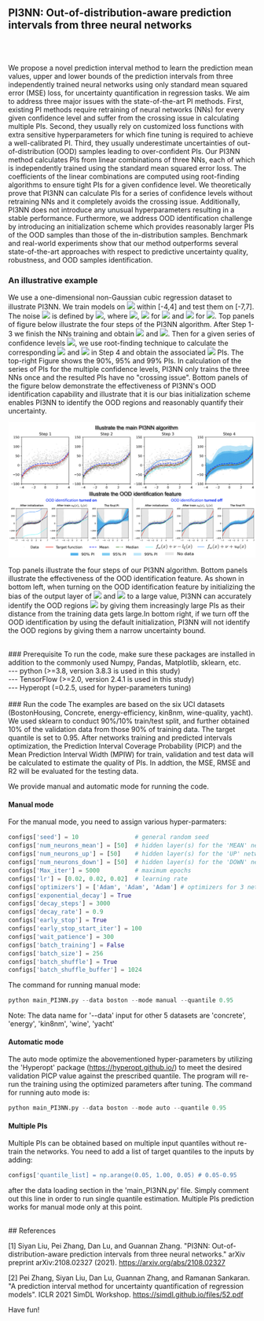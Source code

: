 ## PI3NN: Out-of-distribution-aware prediction intervals from three neural networks
<br/>
<br/>


We propose a novel prediction interval method to learn the prediction mean values, upper and lower bounds of the prediction intervals from three independently trained neural networks using only standard mean squared error (MSE) loss, for uncertainty quantification in regression tasks. We aim to address three major issues with the state-of-the-art PI methods. First, existing PI methods require retraining of neural networks (NNs) for every given confidence level and suffer from the crossing issue in calculating multiple PIs. Second, they usually rely on customized loss functions with extra sensitive hyperparameters for which fine tuning is required to achieve a well-calibrated PI. Third, they usually underestimate uncertainties of out-of-distribution (OOD) samples leading to over-confident PIs. Our PI3NN method calculates PIs from linear combinations of three NNs, each of which is independently trained using the standard mean squared error loss. The coefficients of the linear combinations are computed using root-finding algorithms to ensure tight PIs for a given confidence level. We theoretically prove that PI3NN can calculate PIs for a series of confidence levels without retraining NNs and it completely avoids the crossing issue. Additionally, PI3NN does not introduce any unusual hyperparameters resulting in a stable performance. Furthermore, we address OOD identification challenge by introducing an initialization scheme which provides reasonably larger PIs of the OOD samples than those of the in-distribution samples. Benchmark and real-world experiments show that our method outperforms several state-of-the-art approaches with respect to predictive uncertainty quality, robustness, and OOD samples identification.
<br/>

### An illustrative example

We use a one-dimensional non-Gaussian cubic regression dataset to illustrate PI3NN. We train models on <img src="https://render.githubusercontent.com/render/math?math=y=x^3%2B\varepsilon"> within [-4,4] and test them on [-7,7]. The noise <img src="https://render.githubusercontent.com/render/math?math=\varepsilon"> is defined by <img src="https://render.githubusercontent.com/render/math?math=\varepsilon = s(\zeta)\zeta">, where <img src="https://render.githubusercontent.com/render/math?math=\zeta \sim \mathcal{N}(0,1)">, <img src="https://render.githubusercontent.com/render/math?math=s(\zeta) = 30"> for <img src="https://render.githubusercontent.com/render/math?math=\zeta \ge 0"> and <img src="https://render.githubusercontent.com/render/math?math=s(\zeta) = 10"> for <img src="https://render.githubusercontent.com/render/math?math=\zeta < 0">.
Top panels of figure below illustrate the four steps of the PI3NN algorithm. After Step 1-3 we finish the NNs training and obtain <img src="https://render.githubusercontent.com/render/math?math=f_{\omega}(x) %2B \nu - l_{\xi}(x)"> and <img src="https://render.githubusercontent.com/render/math?math=f_{\omega}(x) %2B \nu %2B u_{\theta}(x)">. Then for a given series of confidence levels <img src="https://render.githubusercontent.com/render/math?math=\gamma">, we use root-finding technique to calculate the corresponding <img src="https://render.githubusercontent.com/render/math?math=\alpha"> and <img src="https://render.githubusercontent.com/render/math?math=\beta"> in Step 4 and obtain the associated <img src="https://render.githubusercontent.com/render/math?math=\gamma"> PIs. The top-right Figure shows the 90\%, 95\% and 99\% PIs. In calculation of the series of PIs for the multiple confidence levels, PI3NN only trains the three NNs once and the resulted PIs have no "crossing issue". Bottom panels of the figure below demonstrate the effectiveness of PI3NN's OOD identification capability and illustrate that it is our bias initialization scheme enables PI3NN to identify the OOD regions and reasonably quantify their uncertainty.

<p align="center"><img src="docs/images/PI3NN_main_illustration.png" width=800 /></p>

<p align="left">
Top panels illustrate the four steps of our PI3NN algorithm. Bottom panels illustrate the effectiveness of the OOD identification feature. As shown in bottom left, when turning on the OOD identification feature by initializing the bias of the output layer of <img src="https://render.githubusercontent.com/render/math?math=u_\theta"> and <img src="https://render.githubusercontent.com/render/math?math=l_\xi"> to a large value, PI3NN can accurately identify the OOD regions <img src="https://render.githubusercontent.com/render/math?math=[-7,-4]\cup[4,7]">  by giving them increasingly large PIs as their distance from the training data gets large.In bottom right, if we turn off the OOD identification by using the default initialization, PI3NN will not identify the OOD regions by giving them a narrow uncertainty bound.
</p>

<br/>
### Prerequisite
To run the code, make sure these packages are installed in addition to the commonly used Numpy, Pandas, Matplotlib, sklearn, etc. <br/>
--- python (>=3.8, version 3.8.3 is used in this study) <br/>
--- TensorFlow (>=2.0, version 2.4.1 is used in this study) <br/>
--- Hyperopt (=0.2.5, used for hyper-parameters tuning) <br/>


<br/>
### Run the code
The examples are based on the six UCI datasets (BostonHousing, Concrete, energy-efficiency, kin8nm, wine-quality, yacht). We used sklearn to conduct 90%/10% train/test split, and further obtained 10% of the validation data from those 90% of training data. The target quantile is set to 0.95. After networks training and predicted intervals optimization, the Prediction Interval Coverage Probability (PICP) and the Mean Prediction Interval Width (MPIW) for train, validation and test data will be calculated to estimate the quality of PIs. In addtion, the MSE, RMSE and R2 will be evaluated for the testing data.

We provide manual and automatic mode for running the code. 
#### Manual mode
For the manual mode, you need to assign various hyper-parmaters:
```python
configs['seed'] = 10                # general random seed
configs['num_neurons_mean'] = [50]  # hidden layer(s) for the 'MEAN' network. It can be multiple layers like [50, 50]
configs['num_neurons_up'] = [50]    # hidden layer(s) for the 'UP' network
configs['num_neurons_down'] = [50]  # hidden layer(s) for the 'DOWN' network
configs['Max_iter'] = 5000          # maximum epochs
configs['lr'] = [0.02, 0.02, 0.02]  # learning rate
configs['optimizers'] = ['Adam', 'Adam', 'Adam'] # optimizers for 3 networks, which can be 'SGD' 
configs['exponential_decay'] = True 
configs['decay_steps'] = 3000
configs['decay_rate'] = 0.9
configs['early_stop'] = True
configs['early_stop_start_iter'] = 100
configs['wait_patience'] = 300
configs['batch_training'] = False 
configs['batch_size'] = 256
configs['batch_shuffle'] = True
configs['batch_shuffle_buffer'] = 1024 
```
The command for running manual mode:
```python
python main_PI3NN.py --data boston --mode manual --quantile 0.95
```
Note: The data name for '--data' input for other 5 datasets are 'concrete', 'energy', 'kin8nm', 'wine', 'yacht'

#### Automatic mode
The auto mode optimize the abovementioned hyper-parameters by utilizing the 'Hyperopt' package (https://hyperopt.github.io/) to meet the desired validation PICP value against the prescribed quantile. The program will re-run the training using the optimized parameters after tuning. The command for running auto mode is:
```python
python main_PI3NN.py --data boston --mode auto --quantile 0.95
```

#### Multiple PIs
Multiple PIs can be obtained based on multiple input quantiles without re-train the networks. You need to add a list of target quantiles to the inputs by adding:
```python
configs['quantile_list] = np.arange(0.05, 1.00, 0.05) # 0.05-0.95
```
after the data loading section in the 'main_PI3NN.py' file. Simply comment out this line in order to run single quantile estimation. Multiple PIs prediction works for manual mode only at this point. 



<br/>
## References

[1] Siyan Liu, Pei Zhang, Dan Lu, and Guannan Zhang. "PI3NN: Out-of-distribution-aware prediction intervals from three neural networks." arXiv preprint arXiv:2108.02327 (2021). https://arxiv.org/abs/2108.02327

[2] Pei Zhang, Siyan Liu, Dan Lu, Guannan Zhang, and Ramanan Sankaran. "A prediction interval method for uncertainty quantification of regression models". ICLR 2021 SimDL Workshop. https://simdl.github.io/files/52.pdf


Have fun!

